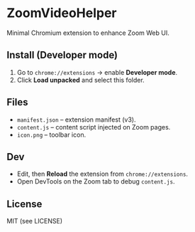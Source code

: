 # ZoomVideoHelper

Minimal Chromium extension to enhance Zoom Web UI.

## Install (Developer mode)
1. Go to `chrome://extensions` → enable **Developer mode**.
2. Click **Load unpacked** and select this folder.

## Files
- `manifest.json` – extension manifest (v3).
- `content.js` – content script injected on Zoom pages.
- `icon.png` – toolbar icon.

## Dev
- Edit, then **Reload** the extension from `chrome://extensions`.
- Open DevTools on the Zoom tab to debug `content.js`.

## License
MIT (see LICENSE)
